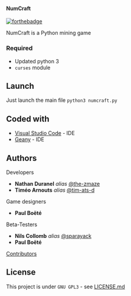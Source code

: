 
#### NumCraft
[![forthebadge](https://forthebadge.com/images/badges/made-with-python.svg)](http://forthebadge.com)

NumCraft is a Python mining game

### Required

- Updated python 3
- `curses` module

## Launch

Just launch the main file
    `python3 numcraft.py`

## Coded with

* [Visual Studio Code](code.visualstudio.com) - IDE
* [Geany](http://geany.org) - IDE

## Authors

Developers
* **Nathan Duranel** _alias_ [@the-zmaze](https://github.com/The-ZmaZe)
* **Timéo Arnouts** _alias_ [@tim-ats-d](https://github.com/Tim-ats-d)

Game designers
* **Paul Boëté**

Beta-Testers
* **Nils Collomb** _alias_ [@sparayack](https://github.com/Sparayack)
* **Paul Boëté**

[Contributors](https://github.com/club-de-math/Numcraft/contributors)

## License

This project is under ``GNU GPL3`` - see [LICENSE.md](LICENSE.md)
